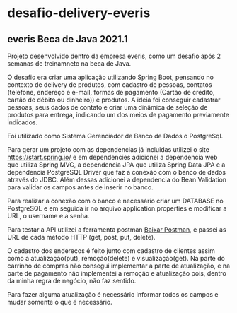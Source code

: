 # desafio-delivery-everis
## everis Beca de Java 2021.1

Projeto desenvolvido dentro da empresa everis, como um desafio após 2 semanas de treinamneto na beca de Java. 

O desafio era criar uma aplicação utilizando Spring Boot, pensando no contexto de delivery de produtos, com cadastro de pessoas, contatos (telefone, endereço e e-mail, formas de pagamento (Cartão de crédito, cartão de débito ou dinheiro)) e produtos.
A ideia foi conseguir cadastrar pessoas, seus dados de contato e criar uma dinâmica de seleção de produtos para entrega, indicando um dos meios de pagamento previamente indicados.

Foi utilizado como Sistema Gerenciador de Banco de Dados o PostgreSql. 

Para gerar um projeto com as dependencias já incluidas utilizei o site https://start.spring.io/ e em dependencies adicionei a dependencia web que utiliza Spring MVC, a dependencia JPA que utiliza Spring Data JPA e a dependencia PostgreSQL Driver que faz a conexão com o banco de dados através do JDBC. Além dessas adicionei a dependencia do Bean Validation para validar os campos antes de inserir no banco.

Para realizar a conexão com o banco é necessário criar um DATABASE no PostgreSQL e em seguida ir no arquivo application.properties e modificar a URL, o username e a senha.

Para testar a API utilizei a ferramenta postman [Baixar Postman](https://www.postman.com/downloads/), e passei as URL de cada método HTTP (get, post, put, delete).

O cadastro dos endereços é feito junto com cadastro de clientes assim como a atualização(put), remoção(delete) e visualização(get). Na parte do carrinho de compras não consegui implementar a parte de atualização, e na parte de pagamento não implementei a remoção e atualização pois, dentro da minha regra de negócio, não faz sentido.

Para fazer alguma atualização é necessário informar todos os campos e mudar somente o que é necessário.
